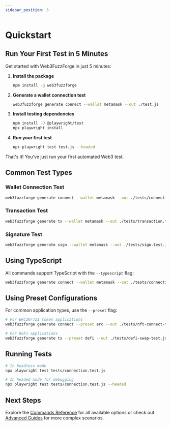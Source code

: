 ```yaml
---
sidebar_position: 3
---
```


# Quickstart

## Run Your First Test in 5 Minutes

Get started with Web3FuzzForge in just 5 minutes:

1. **Install the package**
   ```bash
   npm install -g web3fuzzforge
   ```

2. **Generate a wallet connection test**
   ```bash
   web3fuzzforge generate connect --wallet metamask --out ./test.js
   ```

3. **Install testing dependencies**
   ```bash
   npm install -D @playwright/test
   npx playwright install
   ```

4. **Run your first test**
   ```bash
   npx playwright test test.js --headed
   ```

That's it! You've just run your first automated Web3 test.

## Common Test Types

### Wallet Connection Test

```bash
web3fuzzforge generate connect --wallet metamask --out ./tests/connection.test.js
```

### Transaction Test

```bash
web3fuzzforge generate tx --wallet metamask --out ./tests/transaction.test.js
```

### Signature Test

```bash
web3fuzzforge generate sign --wallet metamask --out ./tests/sign.test.js
```

## Using TypeScript

All commands support TypeScript with the `--typescript` flag:

```bash
web3fuzzforge generate connect --wallet metamask --out ./tests/connection.test.ts --typescript
```

## Using Preset Configurations

For common application types, use the `--preset` flag:

```bash
# For ERC20/721 token applications
web3fuzzforge generate connect --preset erc --out ./tests/nft-connect-test.js

# For DeFi applications
web3fuzzforge generate tx --preset defi --out ./tests/defi-swap-test.js
```

## Running Tests

```bash
# In headless mode
npx playwright test tests/connection.test.js

# In headed mode for debugging
npx playwright test tests/connection.test.js --headed
```

## Next Steps

Explore the [Commands Reference](commands-reference) for all available options or check out [Advanced Guides](advanced-guides) for more complex scenarios.
